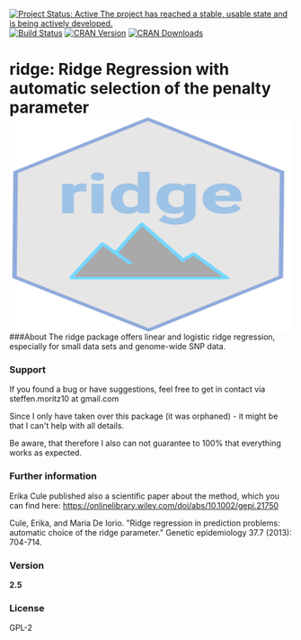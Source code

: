 
[![Project Status: Active The project has reached a stable, usable state and is being actively developed.](http://www.repostatus.org/badges/latest/active.svg)](http://www.repostatus.org/#active)
[![Build Status](https://travis-ci.org/SteffenMoritz/ridge.svg?branch=master)](https://travis-ci.org/SteffenMoritz/ridge)
[![CRAN Version](http://www.r-pkg.org/badges/version/ridge)](https://cran.r-project.org/package=ridge)
[![CRAN Downloads](http://cranlogs.r-pkg.org/badges/ridge)](https://cran.r-project.org/package=ridge)


# ridge: Ridge Regression with automatic selection of the penalty parameter <img src="man/figures/ridge.png" align="right" width="565" height="382" alt="ridge Logo" />

###About
The ridge package offers linear and logistic ridge regression, especially for small 
data sets and genome-wide SNP data.

### Support
If you found a bug or have suggestions, feel free to get in contact via 
steffen.moritz10 at gmail.com

Since I only have taken over this package (it was orphaned) - 
it might be that I can't help with all details. 

Be aware, that therefore I also can not guarantee 
to 100% that everything works as expected.

### Further information
Erika Cule published also a scientific paper about the method, which you can find here: https://onlinelibrary.wiley.com/doi/abs/10.1002/gepi.21750

Cule, Erika, and Maria De Iorio. "Ridge regression in prediction problems: automatic choice of the ridge parameter." Genetic epidemiology 37.7 (2013): 704-714.


### Version
**2.5**

### License
GPL-2

